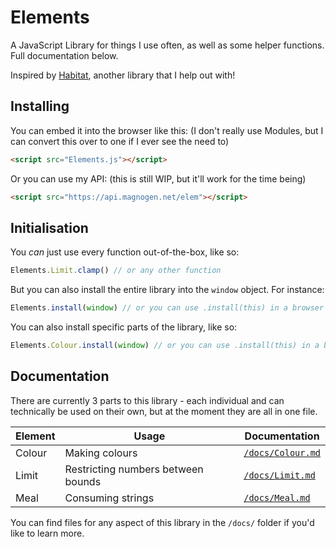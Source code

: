 # Elements

A JavaScript Library for things I use often, as well as some helper functions. Full documentation below.

Inspired by [Habitat](https://github.com/l2wilson94/Habitat), another library that I help out with!

## Installing

You can embed it into the browser like this: (I don't really use Modules, but I can convert this over to one if I ever see the need to)

```html
<script src="Elements.js"></script>
```

Or you can use my API: (this is still WIP, but it'll work for the time being)

```html
<script src="https://api.magnogen.net/elem"></script>
```

## Initialisation

You _can_ just use every function out-of-the-box, like so:

```js
Elements.Limit.clamp() // or any other function
```

But you can also install the entire library into the `window` object. For instance:

```js
Elements.install(window) // or you can use .install(this) in a browser
```

You can also install specific parts of the library, like so:

```js
Elements.Colour.install(window) // or you can use .install(this) in a browser
```

## Documentation

There are currently 3 parts to this library - each individual and can technically be used on their own, but at the moment they are all in one file.

| Element | Usage                              | Documentation                       |
| -       | -                                  | -                                   |
| Colour  | Making colours                     | [`/docs/Colour.md`](docs/Colour.md) |
| Limit   | Restricting numbers between bounds | [`/docs/Limit.md`](docs/Limit.md)   |
| Meal    | Consuming strings                  | [`/docs/Meal.md`](docs/Meal.md)     |

You can find files for any aspect of this library in the `/docs/` folder if you'd like to learn more.
